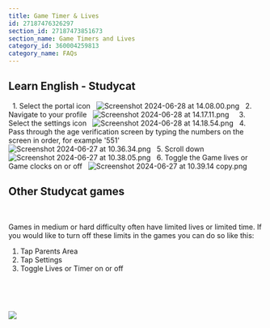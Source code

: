 ```yaml
---
title: Game Timer & Lives
id: 27187476326297
section_id: 27187473851673
section_name: Game Timers and Lives
category_id: 360004259813
category_name: FAQs
---
```

## Learn English \- Studycat


 
1\. Select the portal icon
 
![Screenshot 2024-06-28 at 14.08.00.png](https://help.studycat.com/hc/article_attachments/34341801981977)
 
2\. Navigate to your profile
 
![Screenshot 2024-06-28 at 14.17.11.png](https://help.studycat.com/hc/article_attachments/34341801989401)
 
 
3\. Select the settings icon
 
![Screenshot 2024-06-28 at 14.18.54.png](https://help.studycat.com/hc/article_attachments/34341801998361)
 
4\. Pass through the age verification screen by typing the numbers on the screen in order, for example '551'
 
![Screenshot 2024-06-27 at 10.36.34.png](https://help.studycat.com/hc/article_attachments/34277789492249)
 
5\. Scroll down
 
![Screenshot 2024-06-27 at 10.38.05.png](https://help.studycat.com/hc/article_attachments/34277789494937)
 
6\. Toggle the Game lives or Game clocks on or off
 
![Screenshot 2024-06-27 at 10.39.14 copy.png](https://help.studycat.com/hc/article_attachments/34277789497369)
 
 

## Other Studycat games


 




Games in medium or hard difficulty often have limited lives or limited time. If you would like to turn off these limits in the games you can do so like this:


1. Tap Parents Area
2. Tap Settings
3. Toggle Lives or Timer on or off


 


 


![](https://help.studycat.com/hc/article_attachments/27187505863193)


 


